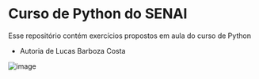# Curso de Python do SENAI
Esse repositório contém exercícios propostos em aula do curso de Python
- Autoria de Lucas Barboza Costa

![image](https://s3-alpha.figma.com/hub/file/2004067739/e43124f8-c95a-4b4b-8b5f-2d566079f39a-cover.png)
